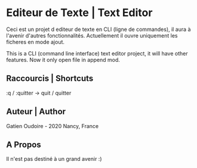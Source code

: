 # Editeur de Texte | Text Editor

Ceci est un projet d editeur de texte en CLI (ligne de commandes), il aura à l'avenir d'autres fonctionnalités. Actuellement il ouvre uniquement les ficheres en mode ajout.

This is a CLI (command line interface) text editor project, it will have other features. Now it only open file in append mod.

## Raccourcis | Shortcuts

:q / :quitter -> quit / quitter

## Auteur | Author

Gatien Oudoire - 2020 Nancy, France

## A Propos 

Il n'est pas destiné à un grand avenir :)